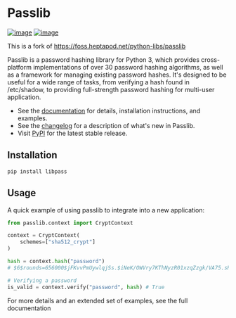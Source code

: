 # Passlib

[![image](https://img.shields.io/pypi/v/libpass.svg)](https://pypi.org/pypi/libpass)
[![image](https://img.shields.io/pypi/pyversions/libpass.svg)](https://pypi.org/project/libpass)

This is a fork of https://foss.heptapod.net/python-libs/passlib

Passlib is a password hashing library for Python 3, which provides
cross-platform implementations of over 30 password hashing algorithms, as well
as a framework for managing existing password hashes. It's designed to be useful
for a wide range of tasks, from verifying a hash found in /etc/shadow, to
providing full-strength password hashing for multi-user application.

- See the [documentation](https://passlib.readthedocs.io)
  for details, installation instructions, and examples.
- See the [changelog](https://github.com/ThirVondukr/passlib/blob/main/CHANGELOG.md)
  for a description of what's new in Passlib.
- Visit [PyPI](https://pypi.org/project/libpass) for the latest stable release.



## Installation
```shell
pip install libpass
```

## Usage
A quick example of using passlib to integrate into a new application:
```python
from passlib.context import CryptContext

context = CryptContext(
    schemes=["sha512_crypt"]
)

hash = context.hash("password")
# $6$rounds=656000$jFKvvPmUywlqjSs.$iNeK/OWVry7KThNyzR01xzqZzgk/VA75.sR4yXXblsPAoEugtdO3zn/O4VEG3Izp8l5.//lMGpuRCOqvKknHo1

# Verifying a password
is_valid = context.verify("password", hash) # True

```
For more details and an extended set of examples, see the full documentation
